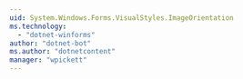 ```yaml
---
uid: System.Windows.Forms.VisualStyles.ImageOrientation
ms.technology: 
  - "dotnet-winforms"
author: "dotnet-bot"
ms.author: "dotnetcontent"
manager: "wpickett"
---
```

